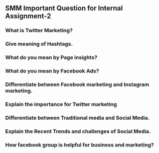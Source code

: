## SMM Important Question for Internal Assignment-2

### What is Twitter Marketing? 
### Give meaning of Hashtags. 
### What do you mean by Page insights?
### What do you mean by Facebook Ads? 
### Differentiate between Facebook marketing and Instagram marketing.
### Explain the importance for Twitter marketing
### Differentiate between Traditional media and Social Media.     
### Explain the Recent Trends and challenges of Social Media.
### How facebook group is helpful for business and marketing?
